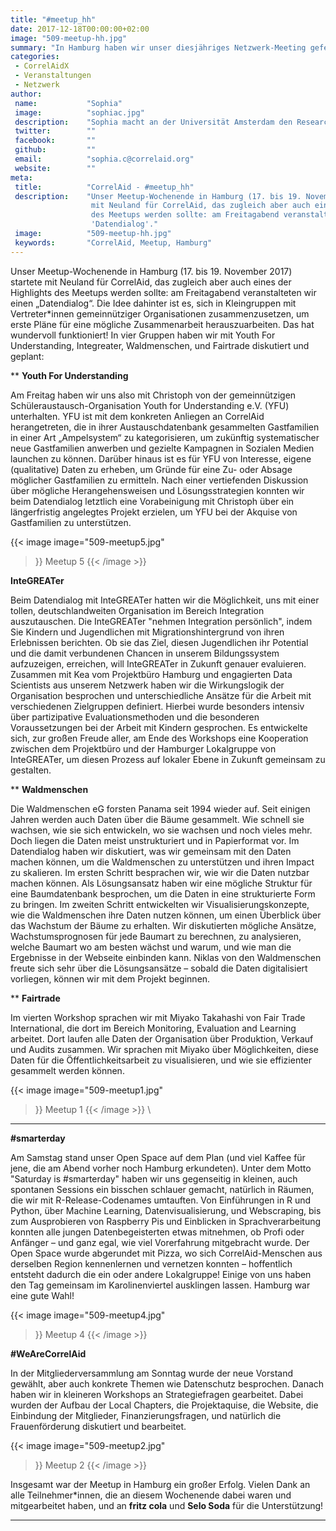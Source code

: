 ```yaml
---
title: "#meetup_hh"
date: 2017-12-18T00:00:00+02:00
image: "509-meetup-hh.jpg"
summary: "In Hamburg haben wir unser diesjähriges Netzwerk-Meeting gefeiert"
categories:       
 - CorrelAidX
 - Veranstaltungen
 - Netzwerk
author: 
 name:           "Sophia"
 image:          "sophiac.jpg"
 description:    "Sophia macht an der Universität Amsterdam den Research Master in Psychologie mit Schwerpunkt Statistik und Methoden. Besonders toll findet sie Bayesian Statistics und Wissenschaftsphilosophie. Sophia ist kürzlich in den erweiterten Vorstand eingestiegen und dort u.a. für Gleichstellung zuständig."
 twitter:        ""
 facebook:       ""
 github:         ""
 email:          "sophia.c@correlaid.org"
 website:        ""
meta:
 title:          "CorrelAid - #meetup_hh"
 description:    "Unser Meetup-Wochenende in Hamburg (17. bis 19. November 2017) startete
                  mit Neuland für CorrelAid, das zugleich aber auch eines der Highlights
                  des Meetups werden sollte: am Freitagabend veranstalteten wir einen
                  'Datendialog'."
 image:          "509-meetup-hh.jpg"
 keywords:       "CorrelAid, Meetup, Hamburg"
---
```



Unser Meetup-Wochenende in Hamburg (17. bis 19. November 2017) startete
mit Neuland für CorrelAid, das zugleich aber auch eines der Highlights
des Meetups werden sollte: am Freitagabend veranstalteten wir einen
„Datendialog“. Die Idee dahinter ist es, sich in Kleingruppen mit
Vertreter\*innen gemeinnütziger Organisationen zusammenzusetzen, um erste
Pläne für eine mögliche Zusammenarbeit herauszuarbeiten. Das hat
wundervoll funktioniert! In vier Gruppen haben wir mit Youth For
Understanding, Integreater, Waldmenschen, und Fairtrade diskutiert und
geplant:

**
**Youth For Understanding**

Am Freitag haben wir uns also mit Christoph von der gemeinnützigen
Schüleraustausch-Organisation Youth for Understanding e.V. (YFU)
unterhalten. YFU ist mit dem konkreten Anliegen an CorrelAid
herangetreten, die in ihrer Austauschdatenbank gesammelten Gastfamilien
in einer Art „Ampelsystem“ zu kategorisieren, um zukünftig
systematischer neue Gastfamilien anwerben und gezielte Kampagnen in
Sozialen Medien launchen zu können. Darüber hinaus ist es für YFU von
Interesse, eigene (qualitative) Daten zu erheben, um Gründe für eine Zu-
oder Absage möglicher Gastfamilien zu ermitteln. Nach einer vertiefenden
Diskussion über mögliche Herangehensweisen und Lösungsstrategien konnten
wir beim Datendialog letztlich eine Vorabeinigung mit Christoph über ein
längerfristig angelegtes Projekt erzielen, um YFU bei der Akquise von
Gastfamilien zu unterstützen.


{{< image 
    image="509-meetup5.jpg"
>}}
Meetup 5
{{< /image >}}

**InteGREATer**

Beim Datendialog mit InteGREATer hatten wir die Möglichkeit, uns mit
einer tollen, deutschlandweiten Organisation im Bereich Integration
auszutauschen. Die InteGREATer "nehmen Integration persönlich", indem
Sie Kindern und Jugendlichen mit Migrationshintergrund von ihren
Erlebnissen berichten. Ob sie das Ziel, diesen Jugendlichen ihr
Potential und die damit verbundenen Chancen in unserem Bildungssystem
aufzuzeigen, erreichen, will InteGREATer in Zukunft genauer evaluieren.
Zusammen mit Kea vom Projektbüro Hamburg und engagierten Data Scientists
aus unserem Netzwerk haben wir die Wirkungslogik der Organisation
besprochen und unterschiedliche Ansätze für die Arbeit mit verschiedenen
Zielgruppen definiert. Hierbei wurde besonders intensiv über
partizipative Evaluationsmethoden und die besonderen Voraussetzungen bei
der Arbeit mit Kindern gesprochen. Es entwickelte sich, zur großen
Freude aller, am Ende des Workshops eine Kooperation zwischen dem
Projektbüro und der Hamburger Lokalgruppe von InteGREATer, um diesen
Prozess auf lokaler Ebene in Zukunft gemeinsam zu gestalten.

**
**Waldmenschen**

Die Waldmenschen eG forsten Panama seit 1994 wieder auf. Seit einigen
Jahren werden auch Daten über die Bäume gesammelt. Wie schnell sie
wachsen, wie sie sich entwickeln, wo sie wachsen und noch vieles mehr.
Doch liegen die Daten meist unstrukturiert und in Papierformat vor. Im
Datendialog haben wir diskutiert, was wir gemeinsam mit den Daten machen
können, um die Waldmenschen zu unterstützen und ihren Impact zu
skalieren. Im ersten Schritt besprachen wir, wie wir die Daten nutzbar
machen können. Als Lösungsansatz haben wir eine mögliche Struktur für
eine Baumdatenbank besprochen, um die Daten in eine strukturierte Form
zu bringen. Im zweiten Schritt entwickelten wir Visualisierungskonzepte,
wie die Waldmenschen ihre Daten nutzen können, um einen Überblick über
das Wachstum der Bäume zu erhalten. Wir diskutierten mögliche Ansätze,
Wachstumsprognosen für jede Baumart zu berechnen, zu analysieren, welche
Baumart wo am besten wächst und warum, und wie man die Ergebnisse in der
Webseite einbinden kann. Niklas von den Waldmenschen freute sich sehr
über die Lösungsansätze – sobald die Daten digitalisiert vorliegen,
können wir mit dem Projekt beginnen.

**
**Fairtrade**

Im vierten Workshop sprachen wir mit Miyako Takahashi von Fair Trade
International, die dort im Bereich Monitoring, Evaluation and Learning
arbeitet. Dort laufen alle Daten der Organisation über Produktion,
Verkauf und Audits zusammen. Wir sprachen mit Miyako über Möglichkeiten,
diese Daten für die Öffentlichkeitsarbeit zu visualisieren, und wie sie
effizienter gesammelt werden können.


{{< image 
    image="509-meetup1.jpg"
>}}
Meetup 1
{{< /image >}}
\

------------------------------------------------------------------------

**\#smarterday**

Am Samstag stand unser Open Space auf dem Plan (und viel Kaffee für
jene, die am Abend vorher noch Hamburg erkundeten). Unter dem Motto
"Saturday is \#smarterday" haben wir uns gegenseitig in kleinen, auch
spontanen Sessions ein bisschen schlauer gemacht, natürlich in Räumen,
die wir mit R-Release-Codenames umtauften. Von Einführungen in R und
Python, über Machine Learning, Datenvisualisierung, und Webscraping, bis
zum Ausprobieren von Raspberry Pis und Einblicken in Sprachverarbeitung
konnten alle jungen Datenbegeisterten etwas mitnehmen, ob Profi oder
Anfänger – und ganz egal, wie viel Vorerfahrung mitgebracht wurde. Der
Open Space wurde abgerundet mit Pizza, wo sich CorrelAid-Menschen aus
derselben Region kennenlernen und vernetzen konnten – hoffentlich
entsteht dadurch die ein oder andere Lokalgruppe! Einige von uns haben
den Tag gemeinsam im Karolinenviertel ausklingen lassen. Hamburg war
eine gute Wahl!


{{< image 
    image="509-meetup4.jpg"
>}}
Meetup 4
{{< /image >}}

**\#WeAreCorrelAid**

In der Mitgliederversammlung am Sonntag wurde der neue Vorstand gewählt,
aber auch konkrete Themen wie Datenschutz besprochen. Danach haben wir
in kleineren Workshops an Strategiefragen gearbeitet. Dabei wurden der
Aufbau der Local Chapters, die Projektaquise, die Website, die
Einbindung der Mitglieder, Finanzierungsfragen, und natürlich die
Frauenförderung diskutiert und bearbeitet.


{{< image 
    image="509-meetup2.jpg"
>}}
Meetup 2
{{< /image >}}

Insgesamt war der Meetup in Hamburg ein großer Erfolg. Vielen Dank an
alle Teilnehmer\*innen, die an diesem Wochenende dabei waren und
mitgearbeitet haben, und an **fritz cola** und **Selo Soda** für die
Unterstützung!

------------------------------------------------------------------------


